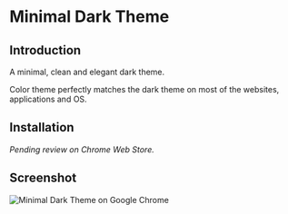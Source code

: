 # Minimal Dark Theme

## Introduction

A minimal, clean and elegant dark theme.

Color theme perfectly matches the dark theme on most of the websites, applications and OS.

## Installation

_Pending review on Chrome Web Store._

## Screenshot

![Minimal Dark Theme on Google Chrome](/screenshot.png)
